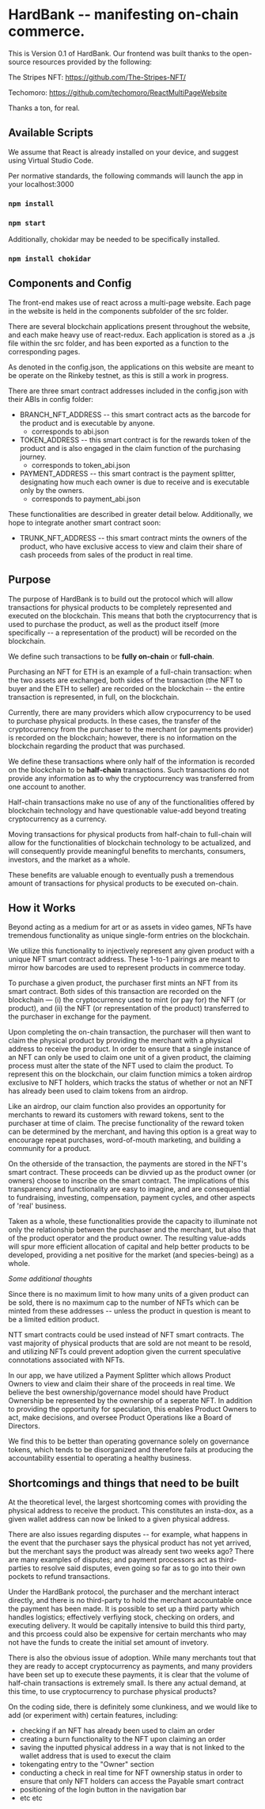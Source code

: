 # HardBank -- manifesting on-chain commerce. 

This is Version 0.1 of HardBank. Our frontend was built thanks to the open-source resources provided by the following:

The Stripes NFT: https://github.com/The-Stripes-NFT/

Techomoro: https://github.com/techomoro/ReactMultiPageWebsite

Thanks a ton, for real.

## Available Scripts

We assume that React is already installed on your device, and suggest using Virtual Studio Code.

Per normative standards, the following commands will launch the app in your localhost:3000

### `npm install`
### `npm start`

Additionally, chokidar may be needed to be specifically installed.

### `npm install chokidar`

## Components and Config

The front-end makes use of react across a multi-page website. Each page in the website is held in the components subfolder of the src folder.

There are several blockchain applications present throughout the website, and each make heavy use of react-redux. Each application is stored as a .js file within the src folder, and has been exported as a function to the corresponding pages.

As denoted in the config.json, the applications on this website are meant to be operate on the Rinkeby testnet, as this is still a work in progress.

There are three smart contract addresses included in the config.json with their ABIs in config folder:
 - BRANCH_NFT_ADDRESS -- this smart contract acts as the barcode for the product and is executable by anyone.
   - corresponds to abi.json
 - TOKEN_ADDRESS -- this smart contract is for the rewards token of the product and is also engaged in the claim function of the purchasing journey.
   - corresponds to token_abi.json
 - PAYMENT_ADDRESS -- this smart contract is the payment splitter, designating how much each owner is due to receive and is executable only by the owners.
   - corresponds to payment_abi.json

These functionalities are described in greater detail below. Additionally, we hope to integrate another smart contract soon:
 - TRUNK_NFT_ADDRESS -- this smart contract mints the owners of the product, who have exclusive access to view and claim their share of cash proceeds from sales of the product in real time.

## Purpose

The purpose of HardBank is to build out the protocol which will allow transactions for physical products to be completely represented and executed on the blockchain. This means that both the cryptocurrency that is used to purchase the product, as well as the product itself (more specifically -- a representation of the product) will be recorded on the blockchain.

We define such transactions to be <b>fully on-chain</b> or <b>full-chain</b>.

Purchasing an NFT for ETH is an example of a full-chain transaction: when the two assets are exchanged, both sides of the transaction (the NFT to buyer and the ETH to seller) are recorded on the blockchain -- the entire transaction is represented, in full, on the blockchain.

Currently, there are many providers which allow crypocurrency to be used to purchase physical products. In these cases, the transfer of the cryptocurrency from the purchaser to the merchant (or payments provider) is recorded on the blockchain; however, there is no information on the blockchain regarding the product that was purchased.

We define these transactions where only half of the information is recorded on the blockchain to be <b>half-chain</b> transactions. Such transactions do not provide any information as to why the cryptocurrency was transferred from one account to another.

Half-chain transactions make no use of any of the functionalities offered by blockchain technology and have questionable value-add beyond treating cryptocurrency as a currency.

Moving transactions for physical products from half-chain to full-chain will allow for the functionalities of blockchain technology to be actualized, and will consequently provide meaningful benefits to merchants, consumers, investors, and the market as a whole.

These benefits are valuable enough to eventually push a tremendous amount of transactions for physical products to be executed on-chain.

## How it Works

Beyond acting as a medium for art or as assets in video games, NFTs have tremendous functionality as unique single-form entries on the blockchain.

We utilize this functionality to injectively represent any given product with a unique NFT smart contract address. These 1-to-1 pairings are meant to mirror how barcodes are used to represent products in commerce today.

To purchase a given product, the purchaser first mints an NFT from its smart contract. Both sides of this transaction are recorded on the blockchain — (i) the cryptocurrency used to mint (or pay for) the NFT (or product), and (ii) the NFT (or representation of the product) transferred to the purchaser in exchange for the payment.

Upon completing the on-chain transaction, the purchaser will then want to claim the physical product by providing the merchant with a physical address to receive the product. In order to ensure that a single instance of an NFT can only be used to claim one unit of a given product, the claiming process must alter the state of the NFT used to claim the product. To represent this on the blockchain, our claim function mimics a token airdrop exclusive to NFT holders, which tracks the status of whether or not an NFT has already been used to claim tokens from an airdrop.

Like an airdrop, our claim function also provides an opportunity for merchants to reward its customers with reward tokens, sent to the purchaser at time of claim. The precise functionality of the reward token can be determined by the merchant, and having this option is a great way to encourage repeat purchases, word-of-mouth marketing, and building a community for a product.

On the otherside of the transaction, the payments are stored in the NFT's smart contract. These proceeds can be divvied up as the product owner (or owners) choose to inscribe on the smart contract. The implications of this transparency and functionality are easy to imagine, and are consequential to fundraising, investing, compensation, payment cycles, and other aspects of 'real' business.

Taken as a whole, these functionalities provide the capacity to illuminate not only the relationship between the purchaser and the merchant, but also that of the product operator and the product owner. The resulting value-adds will spur more efficient allocation of capital and help better products to be developed, providing a net positive for the market (and species-being) as a whole.

<i>Some additional thoughts</i>

Since there is no maximum limit to how many units of a given product can be sold, there is no maximum cap to the number of NFTs which can be minted from these addresses -- unless the product in question is meant to be a limited edition product.

NTT smart contracts could be used instead of NFT smart contracts. The vast majority of physical products that are sold are not meant to be resold, and utilizing NFTs could prevent adoption given the current speculative connotations associated with NFTs.

In our app, we have utilized a Payment Splitter which allows Product Owners to view and claim their share of the proceeds in real time. We believe the best ownership/governance model should have Product Ownership be represented by the ownership of a seperate NFT. In addition to providing the opportunity for speculation, this enables Product Owners to act, make decisions, and oversee Product Operations like a Board of Directors.

We find this to be better than operating governance solely on governance tokens, which tends to be disorganized and therefore fails at producing the accountability essential to operating a healthy business.

## Shortcomings and things that need to be built

At the theoretical level, the largest shortcoming comes with providing the physical address to receive the product. This constitutes an insta-dox, as a given wallet address can now be linked to a given physical address.

There are also issues regarding disputes -- for example, what happens in the event that the purchaser says the physical product has not yet arrived, but the merchant says the product was already sent two weeks ago? There are many examples of disputes; and payment processors act as third-parties to resolve said disputes, even going so far as to go into their own pockets to refund transactions.

Under the HardBank protocol, the purchaser and the merchant interact directly, and there is no third-party to hold the merchant accountable once the payment has been made. It is possible to set up a third party which handles logistics; effectively verfiying stock, checking on orders, and executing delivery. It would be capitally intensive to build this third party, and this prcoess could also be expensive for certain merchants who may not have the funds to create the initial set amount of invetory.

There is also the obvious issue of adoption. While many merchants tout that they are ready to accept cryptocurrency as payments, and many providers have been set up to execute these payments, it is clear that the volume of half-chain transactions is extremely small. Is there any actual demand, at this time, to use cryptocurrency to purchase physical products?

On the coding side, there is definitely some clunkiness, and we would like to add (or experiment with) certain features, including:
 - checking if an NFT has already been used to claim an order
 - creating a burn functionality to the NFT upon claiming an order
 - saving the inputted physical address in a way that is not linked to the wallet address that is used to execut the claim
 - tokengating entry to the "Owner" section
 - conducting a check in real time for NFT ownership status in order to ensure that only NFT holders can access the Payable smart contract
 - positioning of the login button in the navigation bar
 - etc etc

